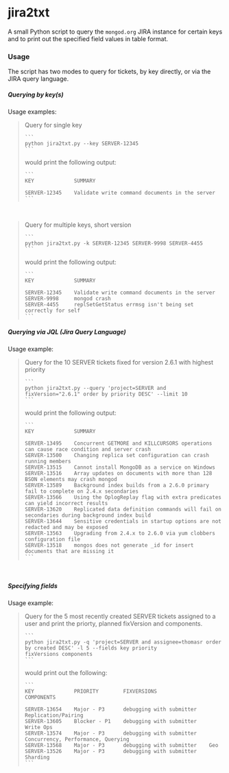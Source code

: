 # jira2txt

A small Python script to query the `mongod.org` JIRA instance for certain keys and to print out the
specified field values in table format.

### Usage

The script has two modes to query for tickets, by key directly, or via the JIRA query language.

##### Querying by key(s)

Usage examples:

> Query for single key
> 
>     ```
>     python jira2txt.py --key SERVER-12345
>     ```
> 
> would print the following output:
> 
>     ```
>     KEY             SUMMARY
>     
>     SERVER-12345    Validate write command documents in the server
>     ```

<br> 

> Query for multiple keys, short version
> 
>     ```
>     python jira2txt.py -k SERVER-12345 SERVER-9998 SERVER-4455
>     ```
> 
> would print the following output:
> 
>     ```
>     KEY             SUMMARY
>     
>     SERVER-12345    Validate write command documents in the server
>     SERVER-9998     mongod crash
>     SERVER-4455     replSetGetStatus errmsg isn't being set correctly for self
>     ```

##### Querying via JQL (Jira Query Language)

Usage example:


> Query for the 10 SERVER tickets fixed for version 2.6.1 with highest priority
> 
>     ```
>     python jira2txt.py --query 'project=SERVER and fixVersion="2.6.1" order by priority DESC' --limit 10
>     ```
> 
> would print the following output:
> 
>     ```
>     KEY             SUMMARY
>     
>     SERVER-13495    Concurrent GETMORE and KILLCURSORS operations can cause race condition and server crash
>     SERVER-13500    Changing replica set configuration can crash running members
>     SERVER-13515    Cannot install MongoDB as a service on Windows
>     SERVER-13516    Array updates on documents with more than 128 BSON elements may crash mongod
>     SERVER-13589    Background index builds from a 2.6.0 primary fail to complete on 2.4.x secondaries
>     SERVER-13566    Using the OplogReplay flag with extra predicates can yield incorrect results
>     SERVER-13620    Replicated data definition commands will fail on secondaries during background index build
>     SERVER-13644    Sensitive credentials in startup options are not redacted and may be exposed
>     SERVER-13563    Upgrading from 2.4.x to 2.6.0 via yum clobbers configuration file
>     SERVER-13518    mongos does not generate _id for insert documents that are missing it
>     ```

<br>

##### Specifying fields

Usage example: 

> Query for the 5 most recently created SERVER tickets assigned to a user and print the priorty, planned fixVersion 
> and components.
> 
>     ```
>     python jira2txt.py -q 'project=SERVER and assignee=thomasr order by created DESC' -l 5 --fields key priority 
>     fixVersions components
>     ```
> 
> would print out the following:
> 
>     ```
>     KEY             PRIORITY        FIXVERSIONS                 COMPONENTS
>     
>     SERVER-13654    Major - P3      debugging with submitter    Replication/Pairing
>     SERVER-13605    Blocker - P1    debugging with submitter    Write Ops
>     SERVER-13574    Major - P3      debugging with submitter    Concurrency, Performance, Querying
>     SERVER-13568    Major - P3      debugging with submitter    Geo
>     SERVER-13526    Major - P3      debugging with submitter    Sharding
>     ```